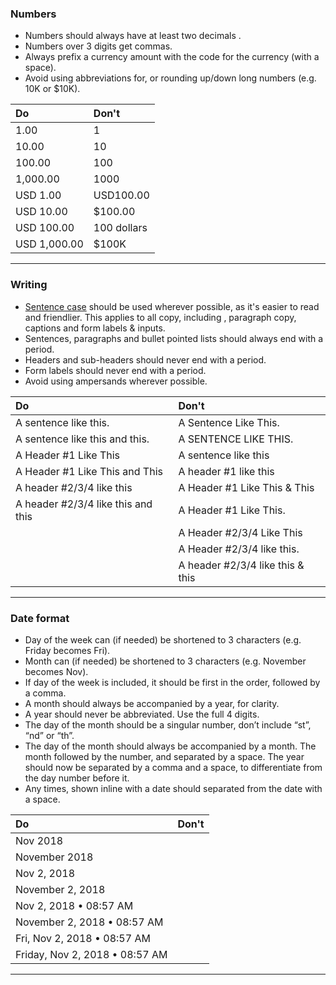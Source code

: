 ### Numbers

* Numbers should always have at least two decimals .
* Numbers over 3 digits get commas.
* Always prefix a currency amount with the code for the currency \(with a space\).
* Avoid using abbreviations for, or rounding up/down long numbers \(e.g. 10K or $10K\).

| Do | Don't |
| :--- | :--- |
| 1.00 | 1 |
| 10.00 | 10 |
| 100.00 | 100 |
| 1,000.00 | 1000 |
| USD 1.00 | USD100.00 |
| USD 10.00 | $100.00 |
| USD 100.00 | 100 dollars |
| USD 1,000.00 | $100K |

---

### Writing

* [Sentence case](https://en.wikipedia.org/wiki/Letter_case#Sentence_case) should be used wherever possible, as it's easier to read and friendlier. This applies to all copy, including , paragraph copy, captions and form labels & inputs.
* Sentences, paragraphs and bullet pointed lists should always end with a period.
* Headers and sub-headers should never end with a period.
* Form labels should never end with a period.
* Avoid using ampersands wherever possible.

| Do | Don't |
| :--- | :--- |
| A sentence like this. | A Sentence Like This. |
| A sentence like this and this. | A SENTENCE LIKE THIS. |
| A Header \#1 Like This | A sentence like this |
| A Header \#1 Like This and This | A header \#1 like this |
| A header \#2/3/4 like this | A Header \#1 Like This & This |
| A header \#2/3/4 like this and this | A Header \#1 Like This. |
|  | A Header \#2/3/4 Like This |
|  | A Header \#2/3/4 like this. |
|  | A header \#2/3/4 like this & this |

---

### Date format

* Day of the week can \(if needed\) be shortened to 3 characters \(e.g. Friday becomes Fri\).
* Month can \(if needed\) be shortened to 3 characters \(e.g. November becomes Nov\).
* If day of the week is included, it should be first in the order, followed by a comma.
* A month should always be accompanied by a year, for clarity.
* A year should never be abbreviated. Use the full 4 digits.
* The day of the month should be a singular number, don’t include “st”, “nd” or “th”.
* The day of the month should always be accompanied by a month. The month followed by the number, and separated by a space. The year should now be separated by a comma and a space, to differentiate from the day number before it.
* Any times, shown inline with a date should separated from the date with a space.

| Do | Don't |
| :--- | :--- |
| Nov 2018 |  |
| November 2018 |  |
| Nov 2, 2018 |  |
| November 2, 2018 |  |
| Nov 2, 2018 • 08:57 AM |  |
| November 2, 2018 • 08:57 AM |  |
| Fri, Nov 2, 2018 • 08:57 AM |  |
| Friday, Nov 2, 2018 • 08:57 AM |  |

---

